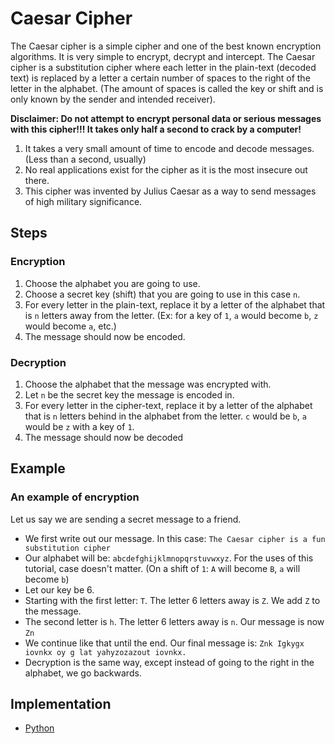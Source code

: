 # Caesar Cipher

The Caesar cipher is a simple cipher and one of the best known encryption algorithms. It is very simple to encrypt, decrypt and intercept. The Caesar cipher is a substitution cipher where each letter in the plain-text (decoded text) is replaced by a letter a certain number of spaces to the right of the letter in the alphabet. (The amount of spaces is called the key or shift and is only known by the sender and intended receiver).

**Disclaimer: Do not attempt to encrypt personal data or serious messages with this cipher!!! It takes only half a second to crack by a computer!**

1. It takes a very small amount of time to encode and decode messages. (Less than a second, usually)
2. No real applications exist for the cipher as it is the most insecure out there.
3. This cipher was invented by Julius Caesar as a way to send messages of high military significance.

## Steps

### Encryption

1. Choose the alphabet you are going to use.
2. Choose a secret key (shift) that you are going to use in this case `n`.
3. For every letter in the plain-text, replace it by a letter of the alphabet that is `n` letters away from the letter. (Ex: for a key of `1`, `a` would become `b`, `z` would become `a`, etc.)
4. The message should now be encoded.

### Decryption

1. Choose the alphabet that the message was encrypted with.
2. Let `n` be the secret key the message is encoded in.
3. For every letter in the cipher-text, replace it by a letter of the alphabet that is `n` letters behind in the alphabet from the letter.
   `c` would be `b`, `a` would be `z` with a key of `1`.
4. The message should now be decoded

## Example

### An example of encryption

Let us say we are sending a secret message to a friend.

- We first write out our message. In this case: `The Caesar cipher is a fun substitution cipher`
- Our alphabet will be: `abcdefghijklmnopqrstuvwxyz`. For the uses of this tutorial, case doesn't matter. (On a shift of `1`: `A` will become `B`, `a` will become `b`)
- Let our key be 6.
- Starting with the first letter: `T`. The letter 6 letters away is `Z`. We add `Z` to the message.
- The second letter is `h`. The letter 6 letters away is `n`. Our message is now `Zn`
- We continue like that until the end. Our final message is: `Znk Igkygx iovnkx oy g lat yahyzozazout iovnkx.`
- Decryption is the same way, except instead of going to the right in the alphabet, we go backwards.

## Implementation

- [Python](https://github.com/TheAlgorithms/Python/blob/master/ciphers/caesar_cipher.py)
